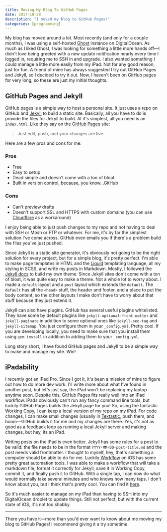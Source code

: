 ```yaml
---
title: Moving My Blog To GitHub Pages
date: 2017-10-28
description: "I moved my blog to GitHub Pages!"
categories: [programming]
---
```


My blog has moved around a lot. Most recently (and only for a couple months), I was using a self-hosted [Ghost](https://ghost.org/developers/) instance on DigitalOcean. As much as I liked Ghost, I was looking for something a little more hands off—I didn't love being greeted with a new update notification nearly every time I logged in, requiring me to SSH in and upgrade. I also wanted something I could manage a little more easily from my iPad. Not for any good reason; just for fun. A friend of mine has always suggested I try out GitHub Pages and Jekyll, so I decided to try it out. Now, I haven't been on GitHub pages for very long, so these are just my initial thoughts.

## GitHub Pages and Jekyll

GitHub pages is a simple way to host a personal site. It just uses a repo on GitHub and [Jekyll](https://jekyllrb.com/) to build a static site. Basically, all you have to do is provide the files for Jekyll to build. At it's simplest, all you need is an `index.html`. Like they say on the [GitHub Pages](https://pages.github.com) site:

> Just edit, push, and your changes are live.

Here are a few pros and cons for me:

### Pros

- Free
- Easy to setup
- Dead simple and doesn't come with a ton of bloat
- Built in version control, because, you know...GitHub

### Cons

- Can't preview drafts
- Doesn't support SSL and HTTPS with custom domains (you can use [Cloudflare](https://www.cloudflare.com) as a workaround)

I enjoy being able to just push changes to my repo and not having to deal with SSH or Mosh or FTP or whatever. For me, it's by far the simplest solution I've come across. GitHub even emails you if there's a problem build the files you've just pushed.

Since Jekyll is a static site generator, it's obviously not going to be the right solution for every project, but for a simple blog, it's pretty perfect. I'm able to make page templates in HTML and the [Liquid](https://shopify.github.io/liquid/) templating language, all my styling in SCSS, and write my posts in Markdown. Mostly, I followed the [Jekyll docs](https://jekyllrb.com/docs/) to build my own theme. Since Jekyll sites don't come with a ton of bloat, it was quite easy to make a theme. Not a whole lot to worry about. I made a `default` layout and a `post` layout which extends the `default`. The `default` has all the `<head>` stuff, the header and footer, and a place to put the body content, so the other layouts I make don't have to worry about that stuff because they just extend it.

Jekyll can also have plugins. GitHub has several useful plugins whitelisted. They have some by default plugins like `jekyll-optional-front-matter` and `jekyll-paginate` in addition to some optional ones like `jekyll-seo-tag` and `jekyll-sitemap`. You just configure them in your `_config.yml`. Pretty cool. If you are developing locally, you need to make sure that you install them using `gem install` in addition to adding them to your `_config.yml`.

Long story short, I have found GitHub pages and Jekyll to be a simple way to make and manage my site. Win!

## iPadability

I recently got an iPad Pro. Since I got it, it's been a mission of mine to figure out how to do more dev work. I'll write more about what I've found in another post, but let's just say, the iPad won't be replacing my laptop anytime soon. Despite this, GitHub Pages fits really well into an iPad workflow. iPads obviously can't run any fancy command line tools, but luckily GitHub Pages builds the Jekyll page for you! So, using the fantastic [Working Copy](https://itunes.apple.com/us/app/working-copy/id896694807?mt=8), I can keep a local version of my repo on my iPad. For code changes, I can make small changes (usually in [Textastic](https://itunes.apple.com/us/app/textastic-code-editor-6/id1049254261?mt=8), push them, and boom—GitHub builds it for me and my changes are there. Yes, it's not as good as a feedback loop as running a local Jekyll server and making changes, but hey, its an iPad.

Writing posts on the iPad is even better. Jekyll has some rules for a post to be valid: the file needs to be in the format `YYYY-MM-DD-post-title.md` and the post needs valid frontmatter. I thought to myself, hey, that's something a computer should be able to do for me. Luckily [Workflow](https://itunes.apple.com/us/app/workflow/id915249334?mt=8) on iOS has some pretty great automation tools. I was able to make a workflow that will take a markdown file, format it correctly for Jekyll, save it in Working Copy, commit it, and finally push it to GitHub. With a single tap, I can now do what would normally take several minutes and who knows how many taps. I don't know about you, but I think that's pretty cool. You can find it [here](https://workflow.is/workflows/6094b228a4ae499b884634152cd3ab48).

So it's much easier to manage on my iPad than having to SSH into my DigitalOcean droplet to update things. Still not perfect, but with the current state of iOS, it's not too shabby.

---

There you have it—more than you'd ever want to know about me moving my blog to GitHub Pages! I recommend giving it a try sometime.
